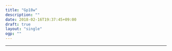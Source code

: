 ```yaml
---
title: "Gp18w"
description: ""
date: 2018-02-16T19:37:45+09:00
draft: true
layout: "single"
ogp: ""
---
```

---
